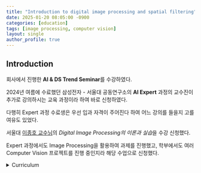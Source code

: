 ```yaml
---
title: "Introduction to digital image processing and spatial filtering"
date: 2025-01-20 08:05:00 -0900
categories: [education]
tags: [image processing, computer vision]
layout: single
author_profile: true
---
```


## Introduction

회사에서 진행한 **AI & DS Trend Seminar**를 수강하였다. 

2024년 여름에 수료했던 삼성전자 - 서울대 공동연구소의 **AI Expert** 과정의 교수진이 추가로 강의하시는 교육 과정이라 하여 바로 신청하였다.

다행히 Expert 과정 수료생은 우선 입과 자격이 주어진다 하여 어느 강의를 들을지 고를 여유도 있었다.

서울대 [이종호 교수님]()의 *Digital Image Processing의 이론과 실습*을 수강 신청했다.

Expert 과정에서도 Image Processing을 활용하여 과제를 진행했고, 학부에서도 여러 Computer Vision 프로젝트를 진행 중인지라 해당 수업으로 신청했다.

<details>
<summary>Curriculum</summary>
Day1: Introduction to digital image processing & Spatial filtering
<br>
Day2: 2D Fourier transform and frequency domain filtering & Advanced transformation
<br>
Day3: Linear system and solutions for overdetermined problem & Solutions for underdetermined problem
</details>


